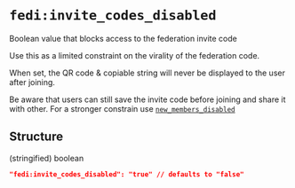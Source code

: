 # `fedi:invite_codes_disabled`

Boolean value that blocks access to the federation invite code

Use this as a limited constraint on the virality of the federation code.

When set, the QR code & copiable string will never be displayed to the user after joining.

Be aware that users can still save the invite code before joining and share it with other. For a stronger constrain use [`new_members_disabled`](new_members_disabled.md)

## Structure

(stringified) boolean

```json
"fedi:invite_codes_disabled": "true" // defaults to "false"
```
